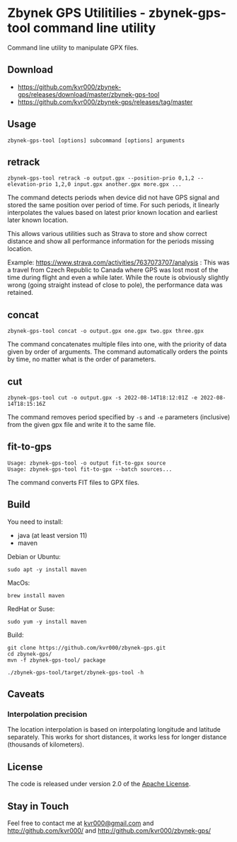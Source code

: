 # Zbynek GPS Utilitilies - zbynek-gps-tool command line utility

Command line utility to manipulate GPX files.


## Download

- https://github.com/kvr000/zbynek-gps/releases/download/master/zbynek-gps-tool
- https://github.com/kvr000/zbynek-gps/releases/tag/master


## Usage

```
zbynek-gps-tool [options] subcommand [options] arguments
```


## retrack

```
zbynek-gps-tool retrack -o output.gpx --position-prio 0,1,2 --elevation-prio 1,2,0 input.gpx another.gpx more.gpx ...
```

The command detects periods when device did not have GPS signal and stored the
same position over period of time.  For such periods, it linearly interpolates
the values based on latest prior known location and earliest later known
location.

This allows various utilities such as Strava to store and show correct distance
and show all performance information for the periods missing location.

Example: https://www.strava.com/activities/7637073707/analysis : This was a
travel from Czech Republic to Canada where GPS was lost most of the time during
flight and even a while later.  While the route is obviously slightly wrong
(going straight instead of close to pole), the performance data was retained.


## concat

```
zbynek-gps-tool concat -o output.gpx one.gpx two.gpx three.gpx
```

The command concatenates multiple files into one, with the priority of data
given by order of arguments.  The command automatically orders the points by
time, no matter what is the order of parameters.


## cut

```
zbynek-gps-tool cut -o output.gpx -s 2022-08-14T18:12:01Z -e 2022-08-14T18:15:16Z
```

The command removes period specified by `-s` and `-e` parameters (inclusive)
from the given gpx file and write it to the same file.


## fit-to-gps

```
Usage: zbynek-gps-tool -o output fit-to-gpx source
Usage: zbynek-gps-tool fit-to-gpx --batch sources...
```

The command converts FIT files to GPX files.


## Build

You need to install:
- java (at least version 11)
- maven

Debian or Ubuntu:
```
sudo apt -y install maven
```

MacOs:
```
brew install maven
```

RedHat or Suse:
```
sudo yum -y install maven
```

Build:
```
git clone https://github.com/kvr000/zbynek-gps.git
cd zbynek-gps/
mvn -f zbynek-gps-tool/ package

./zbynek-gps-tool/target/zbynek-gps-tool -h
```


## Caveats

### Interpolation precision

The location interpolation is based on interpolating longitude and latitude
separately.  This works for short distances, it works less for longer distance
(thousands of kilometers).


## License

The code is released under version 2.0 of the [Apache License][].

## Stay in Touch

Feel free to contact me at kvr000@gmail.com  and http://github.com/kvr000/ and http://github.com/kvr000/zbynek-gps/

[Apache License]: http://www.apache.org/licenses/LICENSE-2.0
